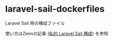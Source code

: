 # laravel-sail-dockerfiles
Laravel Sail 用の構成ファイル

使い方はZennの記事 ([私的 Laravel Sail 構成](https://zenn.dev/blancpanda/articles/my-laravel-sail-vite)) を参照
